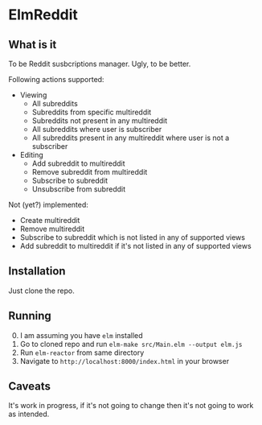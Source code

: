 # ElmReddit

## What is it

To be Reddit susbcriptions manager. Ugly, to be better.

Following actions supported:

* Viewing
  * All subreddits
  * Subreddits from specific multireddit
  * Subreddits not present in any multireddit
  * All subreddits where user is subscriber
  * All subreddits present in any multireddit where user is not a subscriber
* Editing
  * Add subreddit to multireddit
  * Remove subreddit from multireddit
  * Subscribe to subreddit
  * Unsubscribe from subreddit

Not (yet?) implemented:

* Create multireddit
* Remove multireddit
* Subscribe to subreddit which is not listed in any of supported views
* Add subreddit to multireddit if it's not listed in any of supported views

## Installation

Just clone the repo.

## Running

0. I am assuming you have `elm` installed
1. Go to cloned repo and run `elm-make src/Main.elm --output elm.js`
2. Run `elm-reactor` from same directory
3. Navigate to `http://localhost:8000/index.html` in your browser

## Caveats

It's work in progress, if it's not going to change then it's not going to work as intended.
